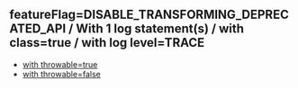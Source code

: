 ## featureFlag=DISABLE_TRANSFORMING_DEPRECATED_API / With 1 log statement(s) / with class=true / with log level=TRACE

* [with throwable=true](throwable-true/index.md)
* [with throwable=false](throwable-false/index.md)



